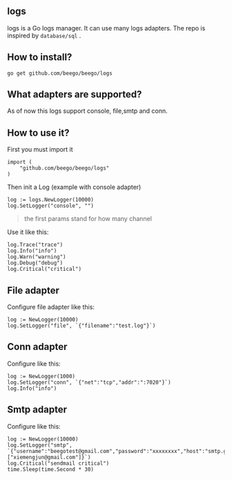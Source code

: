 ## logs
logs is a Go logs manager. It can use many logs adapters. The repo is inspired by `database/sql` .


## How to install?

	go get github.com/beego/beego/logs


## What adapters are supported?

As of now this logs support console, file,smtp and conn.


## How to use it?

First you must import it

```golang
import (
	"github.com/beego/beego/logs"
)
```

Then init a Log (example with console adapter)

```golang
log := logs.NewLogger(10000)
log.SetLogger("console", "")
```

> the first params stand for how many channel

Use it like this:

```golang
log.Trace("trace")
log.Info("info")
log.Warn("warning")
log.Debug("debug")
log.Critical("critical")
```

## File adapter

Configure file adapter like this:

```golang
log := NewLogger(10000)
log.SetLogger("file", `{"filename":"test.log"}`)
```

## Conn adapter

Configure like this:

```golang
log := NewLogger(1000)
log.SetLogger("conn", `{"net":"tcp","addr":":7020"}`)
log.Info("info")
```

## Smtp adapter

Configure like this:

```golang
log := NewLogger(10000)
log.SetLogger("smtp", `{"username":"beegotest@gmail.com","password":"xxxxxxxx","host":"smtp.gmail.com:587","sendTos":["xiemengjun@gmail.com"]}`)
log.Critical("sendmail critical")
time.Sleep(time.Second * 30)
```
